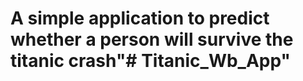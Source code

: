 # A simple application to predict whether a person will survive the titanic crash"# Titanic_Wb_App" 
